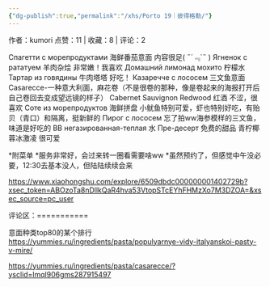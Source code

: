 ```yaml
---
{"dg-publish":true,"permalink":"/xhs/Porto 19｜彼得格勒/"}
---
```


作者：kumori
点赞：11   |   收藏：8   |   评论：2

Спагетти с морепродуктами 海鲜番茄意面 内容很足( ﻿˶﻿´﹃`˵﻿ )
Ягненок с рататуем 羊肉杂烩 非常嫩！我喜欢
Домашний лимонад мохито 柠檬水
Тартар из говядины 牛肉塔塔 好吃！
Казаречче с лососем 三文鱼意面
Casarecce-一种意大利面，麻花卷（不是很卷的那种，像是卷起来的海报打开后自己卷回去变成望远镜的样子）
Cabernet Sauvignon Redwood 红酒 不涩，很喜欢
Соте из морепродуктов 海鲜拼盘 小鱿鱼特别可爱，虾也特别好吃，有贻贝（青口）和隔离，挺新鲜的
Пирог с лососем 忘了拍ww海参模样的三文鱼，味道是好吃的
BB негазированная-теплая 水
Пре-десерт 免费的甜品 青柠椰蓉冰激凌 很可爱
	
*附菜单
*服务非常好，会过来转一圈看需要啥ww
*虽然预约了，但感觉中午没必要，12:30去基本没人，但陆陆续续会来

https://www.xiaohongshu.com/explore/6509dbdc000000001402729b?xsec_token=ABOzoTa8nDllkQaR4hva53VtopSTcEYhFHMzXo7M3DZOA=&xsec_source=pc_user

评论区：===========

意面种类top80的某个排行 https://yummies.ru/ingredients/pasta/populyarnye-vidy-italyanskoi-pasty-v-mire/

https://yummies.ru/ingredients/pasta/casarecce/?ysclid=lmql906gms287915497